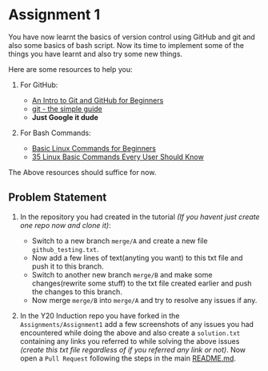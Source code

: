 # Assignment 1

You have now learnt the basics of version control using GitHub and git and also some basics of bash script. Now its time to implement some of the things you have learnt and also try some new things.

Here are some resources to help you:

1. For GitHub:
   * [An Intro to Git and GitHub for Beginners](https://product.hubspot.com/blog/git-and-github-tutorial-for-beginners)
   * [git - the simple guide](https://rogerdudler.github.io/git-guide/)
   * **Just Google it dude**

2. For Bash Commands:
   * [Basic Linux Commands for Beginners](https://maker.pro/linux/tutorial/basic-linux-commands-for-beginners)
   * [35 Linux Basic Commands Every User Should Know](https://www.hostinger.in/tutorials/linux-commands)

The Above resources should suffice for now.

## Problem Statement

1. In the repository you had created in the tutorial *(If you havent just create one repo now and clone it)*:
   * Switch to a new branch `merge/A` and create a new file `github_testing.txt`.
   * Now add a few lines of text(anyting you want) to this txt file and push it to this branch.
   * Switch to another new branch `merge/B` and make some changes(rewrite some stuff) to the txt file created earlier and push the changes to this branch.
   * Now merge `merge/B` into `merge/A` and try to resolve any issues if any. 

2. In the Y20 Induction repo you have forked in the `Assignments/Assignment1` add a few screenshots of any issues you had encountered while doing the above and also create a `solution.txt` containing any links you referred to while solving the above issues *(create this txt file regardless of if you referred any link or not)*. Now open a `Pull Request` following the steps in the main [README.md](https://github.com/AerialRobotics-IITK/InductionY20/blob/main/README.md).